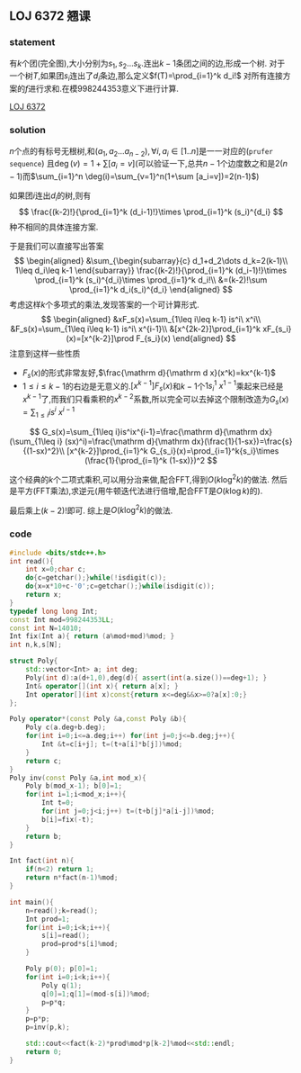 ## LOJ 6372 翘课

### statement

有$k$个团(完全图),大小分别为$s_1,s_2\dots s_k$.连出$k-1$条团之间的边,形成一个树.
对于一个树$T$,如果团$s_i$连出了$d_i$条边,那么定义$f(T)=\prod_{i=1}^k d_i!$
对所有连接方案的$f$进行求和.在模998244353意义下进行计算.

[LOJ 6372](https://loj.ac/problem/6732)

### solution

$n$个点的有标号无根树,和$(a_1,a_2\dots a_{n-2}),\forall i,a_i\in [1..n]$是一一对应的(`prufer sequence`)
且$\deg(v)=1+\sum [a_i=v]$(可以验证一下,总共$n-1$个边度数之和是$2(n-1)$而$\sum_{i=1}^n \deg(i)=\sum_{v=1}^n(1+\sum [a_i=v])=2(n-1)$)

如果团$i$连出$d_i$的树,则有
$$
\frac{(k-2)!}{\prod_{i=1}^k (d_i-1)!}\times \prod_{i=1}^k (s_i)^{d_i}
$$
种不相同的具体连接方案.


于是我们可以直接写出答案
$$
\begin{aligned}
&\sum_{\begin{subarray}{c}
d_1+d_2\dots d_k=2(k-1)\\
1\leq d_i\leq k-1
\end{subarray}}
\frac{(k-2)!}{\prod_{i=1}^k (d_i-1)!}\times \prod_{i=1}^k (s_i)^{d_i}\times \prod_{i=1}^k d_i!\\
&=(k-2)!\sum \prod_{i=1}^k d_i(s_i)^{d_i}
\end{aligned}
$$
考虑这样$k$个多项式的乘法,发现答案的一个可计算形式.
$$
\begin{aligned}
&xF_s(x)=\sum_{1\leq i\leq k-1} is^i\ x^i\\
&F_s(x)=\sum_{1\leq i\leq k-1} is^i\ x^{i-1}\\
&[x^{2k-2}]\prod_{i=1}^k xF_{s_i}(x)=[x^{k-2}]\prod F_{s_i}(x)
\end{aligned}
$$
注意到这样一些性质

- $F_s(x)$的形式非常友好,$\frac{\mathrm d}{\mathrm d x}(x^k)=kx^{k-1}$
- $1\leq i\leq k-1$的右边是无意义的.$[x^{k-1}]F_s(x)$和$k-1$个$1s_i^1\ x^{1-1}$乘起来已经是$x^{k-1}$了,而我们只看乘积的$x^{k-2}$系数,所以完全可以去掉这个限制改造为$G_s(x)=\sum_{1\leq i} is^i\ x^{i-1}$

$$
G_s(x)=\sum_{1\leq i}is^ix^{i-1}=\frac{\mathrm d}{\mathrm dx}(\sum_{1\leq i} (sx)^i)=\frac{\mathrm d}{\mathrm dx}(\frac{1}{1-sx})=\frac{s}{(1-sx)^2}\\
[x^{k-2}]\prod_{i=1}^k G_{s_i}(x)=\prod_{i=1}^k{s_i}\times (\frac{1}{\prod_{i=1}^k (1-sx)})^2
$$

这个经典的$k$个二项式乘积,可以用分治来做,配合FFT,得到$O(k\log^2 k)$的做法.
然后是平方(FFT乘法),求逆元(用牛顿迭代法进行倍增,配合FFT是$O(k\log k)$的).

最后乘上$(k-2)!$即可.
综上是$O(k\log^2 k)$的做法.

### code

```cpp
#include <bits/stdc++.h>
int read(){
	int x=0;char c;
	do{c=getchar();}while(!isdigit(c));
	do{x=x*10+c-'0';c=getchar();}while(isdigit(c));
	return x;
}
typedef long long Int;
const Int mod=998244353LL;
const int N=14010;
Int fix(Int a){ return (a%mod+mod)%mod; }
int n,k,s[N];

struct Poly{
	std::vector<Int> a; int deg;
	Poly(int d):a(d+1,0),deg(d){ assert(int(a.size())==deg+1); }
	Int& operator[](int x){ return a[x]; }
	Int operator[](int x)const{return x<=deg&&x>=0?a[x]:0;}
};

Poly operator*(const Poly &a,const Poly &b){
	Poly c(a.deg+b.deg);
	for(int i=0;i<=a.deg;i++) for(int j=0;j<=b.deg;j++){
		Int &t=c[i+j]; t=(t+a[i]*b[j])%mod;
	}
	return c;
}
Poly inv(const Poly &a,int mod_x){
	Poly b(mod_x-1); b[0]=1;
	for(int i=1;i<mod_x;i++){
		Int t=0;
		for(int j=0;j<i;j++) t=(t+b[j]*a[i-j])%mod;
		b[i]=fix(-t);
	}
	return b;
}

Int fact(int n){
	if(n<2) return 1;
	return n*fact(n-1)%mod;
}

int main(){
	n=read();k=read();
	Int prod=1;
	for(int i=0;i<k;i++){
		s[i]=read();
		prod=prod*s[i]%mod;
	}

	Poly p(0); p[0]=1;
	for(int i=0;i<k;i++){
		Poly q(1);
		q[0]=1;q[1]=(mod-s[i])%mod;
		p=p*q;
	}
	p=p*p;
	p=inv(p,k);

	std::cout<<fact(k-2)*prod%mod*p[k-2]%mod<<std::endl;
	return 0;
}
```


